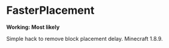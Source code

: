 # FasterPlacement
 
**Working: Most likely**

Simple hack to remove block placement delay. Minecraft 1.8.9.
